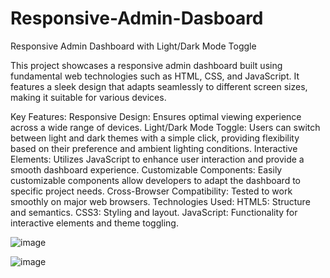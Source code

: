 # Responsive-Admin-Dasboard

Responsive Admin Dashboard with Light/Dark Mode Toggle

This project showcases a responsive admin dashboard built using fundamental web technologies such as HTML, CSS, and JavaScript. It features a sleek design that adapts seamlessly to different screen sizes, making it suitable for various devices.

Key Features:
Responsive Design: Ensures optimal viewing experience across a wide range of devices.
Light/Dark Mode Toggle: Users can switch between light and dark themes with a simple click, providing flexibility based on their preference and ambient lighting conditions.
Interactive Elements: Utilizes JavaScript to enhance user interaction and provide a smooth dashboard experience.
Customizable Components: Easily customizable components allow developers to adapt the dashboard to specific project needs.
Cross-Browser Compatibility: Tested to work smoothly on major web browsers.
Technologies Used:
HTML5: Structure and semantics.
CSS3: Styling and layout.
JavaScript: Functionality for interactive elements and theme toggling.

![image](https://github.com/parthmahajan107/Responsive-Admin-Dasboard/assets/80969190/c9e3dbde-f161-498d-8067-34d8392682d6)

![image](https://github.com/parthmahajan107/Responsive-Admin-Dasboard/assets/80969190/eee577e8-a057-438a-aed5-646069645eae)
